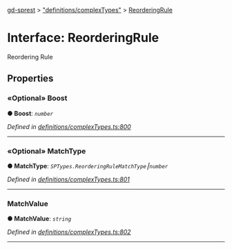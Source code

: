 [gd-sprest](../README.md) > ["definitions/complexTypes"](../modules/_definitions_complextypes_.md) > [ReorderingRule](../interfaces/_definitions_complextypes_.reorderingrule.md)



# Interface: ReorderingRule


Reordering Rule


## Properties
<a id="boost"></a>

### «Optional» Boost

**●  Boost**:  *`number`* 

*Defined in [definitions/complexTypes.ts:800](https://github.com/gunjandatta/sprest/blob/3de79f1/src/definitions/complexTypes.ts#L800)*





___

<a id="matchtype"></a>

### «Optional» MatchType

**●  MatchType**:  *`SPTypes.ReorderingRuleMatchType`⎮`number`* 

*Defined in [definitions/complexTypes.ts:801](https://github.com/gunjandatta/sprest/blob/3de79f1/src/definitions/complexTypes.ts#L801)*





___

<a id="matchvalue"></a>

###  MatchValue

**●  MatchValue**:  *`string`* 

*Defined in [definitions/complexTypes.ts:802](https://github.com/gunjandatta/sprest/blob/3de79f1/src/definitions/complexTypes.ts#L802)*





___


